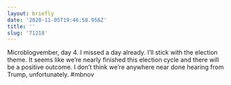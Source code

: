 ```yaml
---
layout: briefly
date: '2020-11-05T19:46:58.956Z'
title: ''
slug: '71218'
---
```

Microblogvember, day 4. I missed a day already. I’ll stick with the election theme. It seems like we’re nearly finished this election cycle and there will be a positive outcome. I don’t think we’re anywhere near done hearing from Trump, unfortunately. #mbnov
